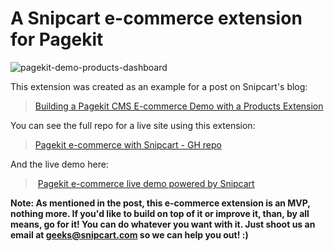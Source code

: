 # A Snipcart e-commerce extension for Pagekit

![pagekit-demo-products-dashboard](https://snipcartweb-10f3.kxcdn.com/media/10048/pagekit-demo-products-dashboard.jpg)

This extension was created as an example for a post on Snipcart's blog:

> [Building a Pagekit CMS E-commerce Demo with a Products Extension](https://snipcart.com/blog/pagekit-cms-ecommerce-demo)

You can see the full repo for a live site using this extension:

> [Pagekit e-commerce with Snipcart - GH repo](https://github.com/snipcart/pagekit-snipcart)

And the live demo here:

> [Pagekit e-commerce live demo powered by Snipcart](https://pagekit-snipcart.herokuapp.com/)

**Note: As mentioned in the post, this e-commerce extension is an MVP, nothing more. If you'd like to build on top of it or improve it, than, by all means, go for it! You can do whatever you want with it. Just shoot us an email at geeks@snipcart.com so we can help you out! :)**
